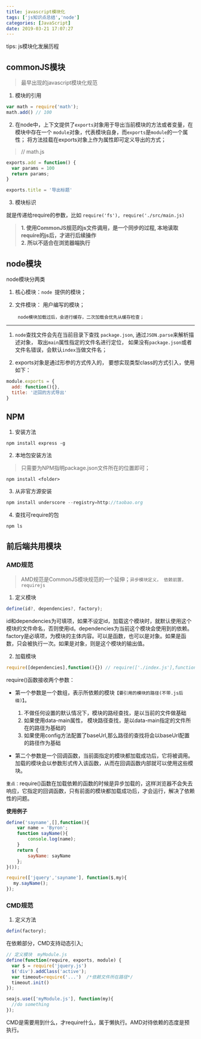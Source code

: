 ```yaml
---
title: javascript模块化
tags: ['js知识点总结','node']
categories: [JavaScript]
date: 2019-03-21 17:07:27
---
```

tips: js模块化发展历程
<!-- more -->
## commonJS模块
> 最早出现的javascript模块化规范
1. 模块的引用
```js
var math = require('math'); 
math.add() // 100
```
2. 在node中，上下文提供了`exports`对象用于导出当前模块的方法或者变量，在模块中存在一个 `module`对象，代表模块自身，而`exports`是`module`的一个属性；
将方法挂载在exports对象上作为属性即可定义导出的方式；

> // math.js
```js
exports.add = function() {
  var params = 100
  return params;
}

exports.title = '导出标题'
```

3. 模块标识

就是传递给require的参数，比如 `require('fs'), require('./src/main.js)`

> **1. 使用CommonJS规范的js文件调用，是一个同步的过程, 本地读取require的js后，才进行后续操作**
</br>**2. 所以不适合在浏览器端执行**

## node模块

node模块分两类 

1. 核心模块：`node `提供的模块； 
2. 文件模块： 用户编写的模块；

        node模块加载过后，会进行缓存，二次加载会优先从缓存检查；
***

1. `node`查找文件会先在当前目录下查找 `package.json`, 通过`JSON.parse`来解析描述对象， 取出`main`属性指定的文件名进行定位， 如果没有`package.json`或者文件名错误，会默认`index`当做文件名；

2. exports对象是通过形参的方式传入的， 要想实现类型class的方式引入，使用如下：
```js
module.exports = {
  add: function(){},
  title: '迂回的方式导出'
}
```

## NPM

1. 安装方法
```shell
npm install express -g
```
2. 本地包安装方法
> 只需要为NPM指明package.json文件所在的位置即可；
```shell
npm install <folder>
```
3. 从非官方源安装

```js
npm install underscore --registry=http://taobao.org
```
4. 查找可require的包
```js
npm ls
```

## 前后端共用模块
### AMD规范
> AMD规范是CommonJS模块规范的一个延伸；`异步模块定义， 依赖前置， requirejs`
1. 定义模块
```js
define(id?, dependencies?, factory);
```
id和dependencies为可填项，如果不设定id，加载这个模块时，就默认使用这个模块的文件命名，否则使用id。dependencies为当前这个模块会使用到的依赖。factory是必填项，为模块的主体内容。可以是函数，也可以是对象。如果是函数，只会被执行一次。如果是对象，则是这个模块的输出值。

2. 加载模块
```js
require([dependencies],function(){}) // require(['./index.js'],function(){})
```
require()函数接收两个参数：
- 第一个参数是一个数组，表示所依赖的模块`【要引用的模块的路径(不带.js后缀)】`。

  1. 不做任何设置的默认情况下，模块的路经查找，是以当前的文件做基础
  2. 如果使用data-main属性， 模块路径查找，是以data-main指定的文件所在的路径为基础的
  3. 如果使用config方法配置了baseUrl,那么路径的查找将会以baseUrl配置的路径作为基础
- 第二个参数是一个回调函数，当前面指定的模块都加载成功后，它将被调用。加载的模块会以参数形式传入该函数，从而在回调函数内部就可以使用这些模块。

`重点：`require()函数在加载依赖的函数的时候是异步加载的，这样浏览器不会失去响应，它指定的回调函数，只有前面的模块都加载成功后，才会运行，解决了依赖性的问题。

**使用例子**
```js
define('sayname',[],function(){
    var name = 'Byron';
    function sayName(){
        console.log(name);
    }
    return {
        sayName: sayName
    };
}());
```
```js
require(['jquery','sayname'], function($,my){
　 my.sayName(); 
});
```

### CMD规范
1. 定义方法
```js
defin(factory);
```
在依赖部分，CMD支持动态引入;
```js
// 定义模块  myModule.js
define(function(require, exports, module) {
  var $ = require('jquery.js')
  $('div').addClass('active');
  var timeout=require('...')  /*依赖文件所在路径*/
  timeout.init()
});

seajs.use(['myModule.js'], function(my){
  //do something
});
```
CMD是需要用到什么，才require什么，属于懒执行。AMD对待依赖的态度是预执行。
